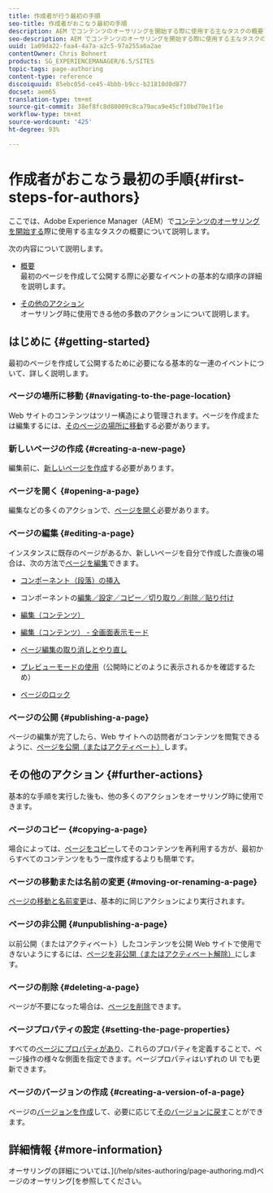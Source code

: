 ```yaml
---
title: 作成者が行う最初の手順
seo-title: 作成者がおこなう最初の手順
description: AEM でコンテンツのオーサリングを開始する際に使用する主なタスクの概要です
seo-description: AEM でコンテンツのオーサリングを開始する際に使用する主なタスクの概要です
uuid: 1a09da22-faa4-4a7a-a2c5-97a255a6a2ae
contentOwner: Chris Bohnert
products: SG_EXPERIENCEMANAGER/6.5/SITES
topic-tags: page-authoring
content-type: reference
discoiquuid: 85ebc05d-ce45-4bbb-b9cc-b21810d0d877
docset: aem65
translation-type: tm+mt
source-git-commit: 38ef8fc8d80009c8ca79aca9e45cf10bd70e1f1e
workflow-type: tm+mt
source-wordcount: '425'
ht-degree: 93%

---
```



# 作成者がおこなう最初の手順{#first-steps-for-authors}

ここでは、Adobe Experience Manager（AEM）で[コンテンツのオーサリングを開始する](/help/sites-authoring/author.md#concept-of-authoring-and-publishing)際に使用する主なタスクの概要について説明します。

次の内容について説明します。

* [概要](#getting-started)\
   最初のページを作成して公開する際に必要なイベントの基本的な順序の詳細を説明します。

* [その他のアクション](#further-actions)\
   オーサリング時に使用できる他の多数のアクションについて説明します。

## はじめに {#getting-started}

最初のページを作成して公開するために必要になる基本的な一連のイベントについて、詳しく説明します。

### ページの場所に移動 {#navigating-to-the-page-location}

Web サイトのコンテンツはツリー構造により管理されます。ページを作成または編集するには、[そのページの場所に移動](/help/sites-authoring/basic-handling.md#viewing-and-selecting-resources)する必要があります。

### 新しいページの作成 {#creating-a-new-page}

編集前に、[新しいページを作成](/help/sites-authoring/managing-pages.md#creating-a-new-page)する必要があります。

### ページを開く  {#opening-a-page}

編集などの多くのアクションで、[ページを開く](/help/sites-authoring/managing-pages.md#opening-a-page-for-editing)必要があります。

### ページの編集  {#editing-a-page}

インスタンスに既存のページがあるか、新しいページを自分で作成した直後の場合は、次の方法で[ページを編集](/help/sites-authoring/editing-content.md)できます。

* [コンポーネント（段落）の挿入](/help/sites-authoring/editing-content.md#inserting-a-component)
* コンポーネントの[編集／設定／コピー／切り取り／削除／貼り付け](/help/sites-authoring/editing-content.md#edit-configure-copy-cut-delete-paste)
* [編集（コンテンツ）](/help/sites-authoring/editing-content.md#edit-content)
* [編集（コンテンツ） - 全画面表示モード](/help/sites-authoring/editing-content.md#edit-content-full-screen-mode)

* [ページ編集の取り消しとやり直し](/help/sites-authoring/editing-content.md#undoing-and-redoing-page-edits)
* [プレビューモードの使用](/help/sites-authoring/editing-content.md#preview-mode)（公開時にどのように表示されるかを確認するため）
* [ページのロック](/help/sites-authoring/editing-content.md#locking-a-page)

### ページの公開  {#publishing-a-page}

ページの編集が完了したら、Web サイトへの訪問者がコンテンツを閲覧できるように、[ページを公開（またはアクティベート）](/help/sites-authoring/publishing-pages.md#main-pars-title-10)します。

## その他のアクション  {#further-actions}

基本的な手順を実行した後も、他の多くのアクションをオーサリング時に使用できます。

### ページのコピー {#copying-a-page}

場合によっては、[ページをコピー](/help/sites-authoring/managing-pages.md#copying-and-pasting-a-page)してそのコンテンツを再利用する方が、最初からすべてのコンテンツをもう一度作成するよりも簡単です。

### ページの移動または名前の変更 {#moving-or-renaming-a-page}

[ページの移動と名前変更](/help/sites-authoring/managing-pages.md#moving-or-renaming-a-page)は、基本的に同じアクションにより実行されます。

### ページの非公開  {#unpublishing-a-page}

以前公開（またはアクティベート）したコンテンツを公開 Web サイトで使用できないようにするには、[ページを非公開（またはアクティベート解除）](/help/sites-authoring/publishing-pages.md#main-pars-title-5)にします。

### ページの削除 {#deleting-a-page}

ページが不要になった場合は、[ページを削除](/help/sites-authoring/managing-pages.md#deleting-a-page)できます。

### ページプロパティの設定  {#setting-the-page-properties}

すべての[ページにプロパティがあり](/help/sites-authoring/editing-page-properties.md)、これらのプロパティを定義することで、ページ操作の様々な側面を指定できます。ページプロパティはいずれの UI でも更新できます。

### ページのバージョンの作成  {#creating-a-version-of-a-page}

ページの[バージョンを作成](/help/sites-authoring/working-with-page-versions.md#creating-a-new-version)して、必要に応じて[そのバージョンに戻す](/help/sites-authoring/working-with-page-versions.md#reverting-to-a-page-version)ことができます。

## 詳細情報  {#more-information}

オーサリングの詳細については、](/help/sites-authoring/page-authoring.md)ページのオーサリング[を参照してください。
